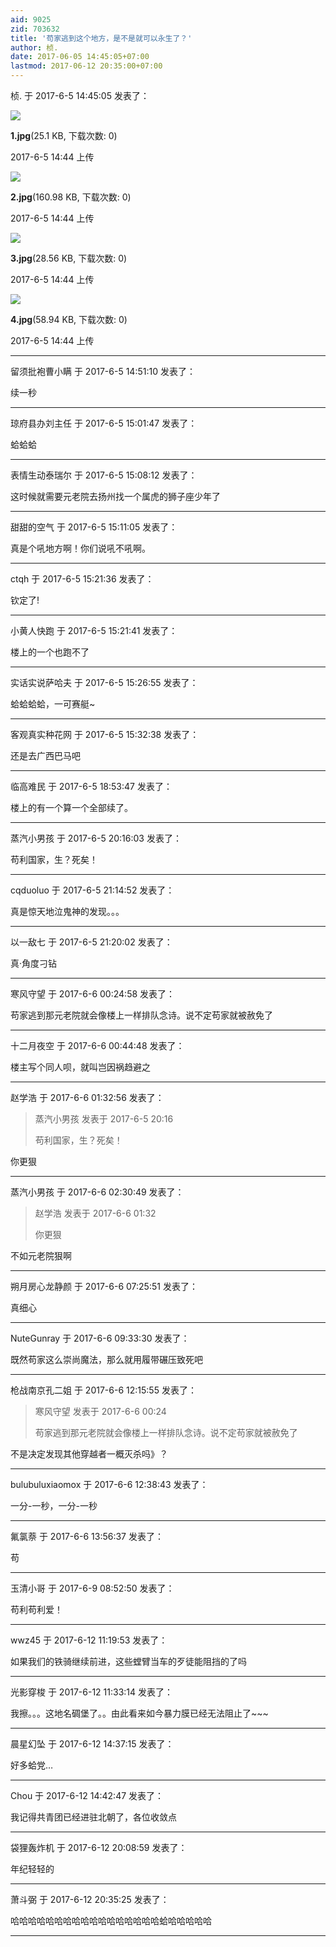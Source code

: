 ```yaml
---
aid: 9025
zid: 703632
title: '苟家逃到这个地方，是不是就可以永生了？'
author: 桢.
date: 2017-06-05 14:45:05+07:00
lastmod: 2017-06-12 20:35:00+07:00
---
```


桢. 于 2017-6-5 14:45:05 发表了：

![](https://cdn.jsdelivr.net/gh/lzjluzijie/beichao@main/img/144416z8ns5eee8ffis6l9.jpg)



**1.jpg**(25.1 KB, 下载次数: 0)



2017-6-5 14:44 上传



![](https://cdn.jsdelivr.net/gh/lzjluzijie/beichao@main/img/144419wnwt2oj5937ow5oj.jpg)



**2.jpg**(160.98 KB, 下载次数: 0)



2017-6-5 14:44 上传



![](https://cdn.jsdelivr.net/gh/lzjluzijie/beichao@main/img/144422ji0j0ytqyiv4anit.jpg)



**3.jpg**(28.56 KB, 下载次数: 0)



2017-6-5 14:44 上传



![](https://cdn.jsdelivr.net/gh/lzjluzijie/beichao@main/img/144424ay1aahxlk8y7667k.jpg)



**4.jpg**(58.94 KB, 下载次数: 0)



2017-6-5 14:44 上传

---------

留须批袍曹小瞒 于 2017-6-5 14:51:10 发表了：

续一秒

---------

琼府县办刘主任 于 2017-6-5 15:01:47 发表了：

蛤蛤蛤

---------

表情生动泰瑞尔 于 2017-6-5 15:08:12 发表了：

这时候就需要元老院去扬州找一个属虎的狮子座少年了

---------

甜甜的空气 于 2017-6-5 15:11:05 发表了：

真是个吼地方啊！你们说吼不吼啊。

---------

ctqh 于 2017-6-5 15:21:36 发表了：

钦定了!

---------

小黄人快跑 于 2017-6-5 15:21:41 发表了：

楼上的一个也跑不了

---------

实话实说萨哈夫 于 2017-6-5 15:26:55 发表了：

蛤蛤蛤蛤，一可赛艇~

---------

客观真实种花网 于 2017-6-5 15:32:38 发表了：

还是去广西巴马吧

---------

临高难民 于 2017-6-5 18:53:47 发表了：

楼上的有一个算一个全部续了。

---------

蒸汽小男孩 于 2017-6-5 20:16:03 发表了：

苟利国家，生？死矣！

---------

cqduoluo 于 2017-6-5 21:14:52 发表了：

真是惊天地泣鬼神的发现。。。

---------

以一敌七 于 2017-6-5 21:20:02 发表了：

真·角度刁钻

---------

寒风守望 于 2017-6-6 00:24:58 发表了：

苟家逃到那元老院就会像楼上一样排队念诗。说不定苟家就被赦免了

---------

十二月夜空 于 2017-6-6 00:44:48 发表了：

楼主写个同人呗，就叫岂因祸趋避之

---------

赵学浩 于 2017-6-6 01:32:56 发表了：

> 蒸汽小男孩 发表于 2017-6-5 20:16
> 
> 苟利国家，生？死矣！



你更狠

---------

蒸汽小男孩 于 2017-6-6 02:30:49 发表了：

> 赵学浩 发表于 2017-6-6 01:32
> 
> 你更狠



不如元老院狠啊

---------

朔月房心龙静颜 于 2017-6-6 07:25:51 发表了：

真细心

---------

NuteGunray 于 2017-6-6 09:33:30 发表了：

既然苟家这么崇尚魔法，那么就用履带碾压致死吧

---------

枪战南京孔二姐 于 2017-6-6 12:15:55 发表了：

> 寒风守望 发表于 2017-6-6 00:24
> 
> 苟家逃到那元老院就会像楼上一样排队念诗。说不定苟家就被赦免了



不是决定发现其他穿越者一概灭杀吗》？

---------

bulubuluxiaomox 于 2017-6-6 12:38:43 发表了：

一分-一秒，一分-一秒

---------

氟氯萘 于 2017-6-6 13:56:37 发表了：

苟

---------

玉清小哥 于 2017-6-9 08:52:50 发表了：

苟利苟利爱！

---------

wwz45 于 2017-6-12 11:19:53 发表了：

如果我们的铁骑继续前进，这些螳臂当车的歹徒能阻挡的了吗

---------

光影穿梭 于 2017-6-12 11:33:14 发表了：

我擦。。。这地名碉堡了。。由此看来如今暴力膜已经无法阻止了~~~

---------

晨星幻坠 于 2017-6-12 14:37:15 发表了：

好多蛤党…

---------

Chou 于 2017-6-12 14:42:47 发表了：

我记得共青团已经进驻北朝了，各位收敛点

---------

袋狸轰炸机 于 2017-6-12 20:08:59 发表了：

年纪轻轻的

---------

萧斗弼 于 2017-6-12 20:35:25 发表了：

哈哈哈哈哈哈哈哈哈哈哈哈哈哈哈哈哈蛤哈哈哈哈哈

---------

